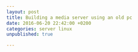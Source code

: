 ```yaml
---
layout: post
title: Building a media server using an old pc
date: 2016-06-20 22:42:00 +0200
categories: server linux
unpublished: true

---
```


